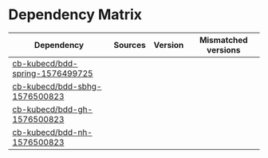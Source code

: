# Dependency Matrix

Dependency | Sources | Version | Mismatched versions
---------- | ------- | ------- | -------------------
[cb-kubecd/bdd-spring-1576499725](https://github.com/cb-kubecd/bdd-spring-1576499725.git) |  | []() | 
[cb-kubecd/bdd-sbhg-1576500823](https://github.com/cb-kubecd/bdd-sbhg-1576500823.git) |  | []() | 
[cb-kubecd/bdd-gh-1576500823](https://github.com/cb-kubecd/bdd-gh-1576500823.git) |  | []() | 
[cb-kubecd/bdd-nh-1576500823](https://github.com/cb-kubecd/bdd-nh-1576500823.git) |  | []() | 
